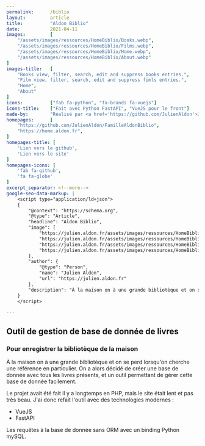 ```yaml
---
permalink:      /biblio
layout:         article
title:          "Aldon Biblio"
date:           2021-04-11
images:         [
    "/assets/images/ressources/HomeBiblio/Books.webp",
    "/assets/images/ressources/HomeBiblio/Films.webp",
    "/assets/images/ressources/HomeBiblio/Home.webp",
    "/assets/images/ressources/HomeBiblio/About.webp"
]
images-title:   [
    "Books view, filter, search, edit and suppress books entries.",
    "Film view, filter, search, edit and suppress fimls entries.",
    "Home",
    "About"
]
icons:          ["fab fa-python", "fa-brands fa-vuejs"]
icons-title:    ["Fait avec Python FastAPI", "VueJS pour le front"]
made-by:        "Réalisé par <a href='https://github.com/JulienAldon'>Julien Aldon</a>"
homepages:      [
    "https://github.com/JulienAldon/FamilleAldonBiblio",
    "https://home.aldon.fr",
]
homepages-title: [
    'Lien vers le github',
    'Lien vers le site'
]
homepages-icons: [
    'fab fa-github',
    'fa fa-globe'
]
excerpt_separator: <!--more-->
google-seo-data-markup: |
    <script type="application/ld+json">
    {
        "@context": "https://schema.org",
        "@type": "Article",
        "headline": "Aldon Biblio",
        "image": [
            "https://julien.aldon.fr/assets/images/ressources/HomeBiblio/Books.webp",
            "https://julien.aldon.fr/assets/images/ressources/HomeBiblio/Films.webp",
            "https://julien.aldon.fr/assets/images/ressources/HomeBiblio/Home.webp",
            "https://julien.aldon.fr/assets/images/ressources/HomeBiblio/About.webp"
        ],
        "author": {
            "@type": "Person",
            "name": "Julien Aldon",
            "url": "https://julien.aldon.fr"
        },
        "description": "À la maison on à une grande bibliotèque et on se perd lorsqu'on cherche une référence en particulier. On a alors décidé de créer une base de donnée avec tous les livres présents, et un outil permettant de gérer cette base de donnée facilement.",
    }
    </script>

---
```

## Outil de gestion de base de donnée de livres
### Pour enregistrer la bibliotèque de la maison
À la maison on à une grande bibliotèque et on se perd lorsqu'on cherche une référence en particulier. 
On a alors décidé de créer une base de donnée avec tous les livres présents, et un outil permettant de gérer cette base de donnée facilement.
<!--more-->
Le projet avait été fait il y a longtemps en PHP, mais le site était lent et pas très beau.
J'ai donc refait l'outil avec des technologies modernes :
- VueJS 
- FastAPI 

Les requêtes à la base de donnée sans ORM avec un binding Python mySQL.
